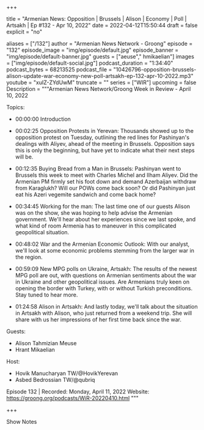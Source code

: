
+++

title = "Armenian News: Opposition | Brussels | Alison | Economy | Poll | Artsakh | Ep #132 - Apr 10, 2022"
date = 2022-04-12T15:50:44
draft = false
explicit = "no"

aliases = ["/132"]
author = "Armenian News Network - Groong"
episode = "132"
episode_image = "img/episode/default.jpg"
episode_banner = "img/episode/default-banner.jpg"
guests = ["aeuse"," hmikaelian"]
images = ["img/episode/default-social.jpg"]
podcast_duration = "1:34:40"
podcast_bytes = 68213525
podcast_file = "10426796-opposition-brussels-alison-update-war-economy-new-poll-artsakh-ep-132-apr-10-2022.mp3"
youtube = "xuIZ-ZYdUwM"
truncate = ""
series = ["WIR"]
upcoming = false
Description = """Armenian News Network/Groong Week in Review - April 10, 2022

Topics:

- 00:00:00 Introduction

- 00:02:25 Opposition Protests in Yerevan: Thousands showed up to the opposition protest on Tuesday, outlining the red lines for Pashinyan's dealings with Aliyev, ahead of the meeting in Brussels. Opposition says this is only the beginning, but have yet to indicate what their next steps will be.

- 00:12:35 Buying Bread from a Man in Brussels: Pashinyan went to Brussels this week to meet with Charles Michel and Ilham Aliyev. Did the Armenian PM firmly set his foot down and demand Azerbaijan withdraw from Karaglukh? Will our POWs come back soon? Or did Pashinyan just eat his Azeri vegemite sandwich and come back home?

- 00:34:45 Working for the man: The last time one of our guests Alison was on the show, she was hoping to help advise the Armenian government. We'll hear about her experiences since we last spoke, and what kind of room Armenia has to maneuver in this complicated geopolitical situation.

- 00:48:02 War and the Armenian Economic Outlook: With our analyst, we'll look at some economic problems stemming from the larger war in the region.

- 00:59:09 New MPG polls on Ukraine, Artsakh: The results of the newest MPG poll are out, with questions on Armenian sentiments about the war in Ukraine and other geopolitical issues. Are Armenians truly keen on opening the border with Turkey, with or without Turkish preconditions. Stay tuned to hear more.

- 01:24:58 Alison in Artsakh: And lastly today, we'll talk about the situation in Artsakh with Alison, who just returned from a weekend trip. She will share with us her impressions of her first time back since the war. 

Guests:
- Alison Tahmizian Meuse
- Hrant Mikaelian

Host:
* Hovik Manucharyan TW/@HovikYerevan
* Asbed Bedrossian TW/@qubriq

Episode 132 | Recorded: Monday, April 11, 2022
Website: https://groong.org/podcasts/WiR-20220410.html
"""

+++

Show Notes

